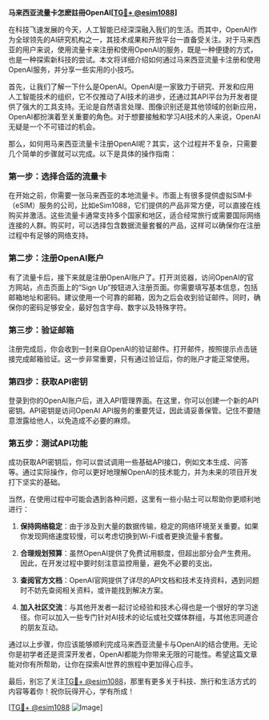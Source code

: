 **马来西亚流量卡怎麽註冊OpenAI[[TG💪+ @esim1088](https://t.me/s/esim1088)]**

在科技飞速发展的今天，人工智能已经深深融入我们的生活。而其中，OpenAI作为全球领先的AI研究机构之一，其技术成果和开放平台一直备受关注。对于马来西亚的用户来说，使用流量卡来注册和使用OpenAI的服务，既是一种便捷的方式，也是一种探索新科技的尝试。本文将详细介绍如何通过马来西亚流量卡注册和使用OpenAI服务，并分享一些实用的小技巧。

首先，让我们了解一下什么是OpenAI。OpenAI是一家致力于研究、开发和应用人工智能技术的组织，它不仅推动了AI技术的进步，还通过其API平台为开发者提供了强大的工具支持。无论是自然语言处理、图像识别还是其他领域的创新应用，OpenAI都扮演着至关重要的角色。对于想要接触和学习AI技术的人来说，OpenAI无疑是一个不可错过的机会。

那么，如何用马来西亚流量卡注册OpenAI呢？其实，这个过程并不复杂，只需要几个简单的步骤就可以完成。以下是具体的操作指南：

### 第一步：选择合适的流量卡

在开始之前，你需要一张马来西亚的本地流量卡。市面上有很多提供虚拟SIM卡（eSIM）服务的公司，比如eSim1088，它们提供的产品非常方便，可以直接在线购买并激活。这些流量卡通常支持多个国家和地区，适合经常旅行或需要国际网络连接的人群。购买时，可以选择包含数据流量套餐的产品，这样可以确保你在注册过程中有足够的网络支持。

### 第二步：注册OpenAI账户

有了流量卡后，接下来就是注册OpenAI账户了。打开浏览器，访问OpenAI的官方网站，点击页面上的“Sign Up”按钮进入注册页面。你需要填写基本信息，包括邮箱地址和密码。建议使用一个可靠的邮箱，因为之后会收到验证邮件。同时，确保你的密码足够安全，最好包含字母、数字以及特殊字符。

### 第三步：验证邮箱

注册完成后，你会收到一封来自OpenAI的验证邮件。打开邮件，按照提示点击链接完成邮箱验证。这一步非常重要，只有通过验证后，你的账户才能正常使用。

### 第四步：获取API密钥

登录到你的OpenAI账户后，进入API管理界面。在这里，你可以创建一个新的API密钥。API密钥是访问OpenAI API服务的重要凭证，因此请妥善保管。记住不要随意泄露给他人，以免造成不必要的麻烦。

### 第五步：测试API功能

成功获取API密钥后，你可以尝试调用一些基础API接口，例如文本生成、问答等。通过实际操作，你可以更好地理解OpenAI的技术能力，并为未来的项目开发打下坚实的基础。

当然，在使用过程中可能会遇到各种问题，这里有一些小贴士可以帮助你更顺利地进行：

1. **保持网络稳定**：由于涉及到大量的数据传输，稳定的网络环境至关重要。如果你发现网络速度较慢，可以考虑切换到Wi-Fi或者更换流量卡套餐。
   
2. **合理规划预算**：虽然OpenAI提供了免费试用额度，但超出部分会产生费用。因此，在开发过程中要时刻注意监控用量，避免不必要的支出。

3. **查阅官方文档**：OpenAI官网提供了详尽的API文档和技术支持资料，遇到问题时不妨先查阅相关资料，或许能找到解决方案。

4. **加入社区交流**：与其他开发者一起讨论经验和技术心得也是一个很好的学习途径。你可以加入一些专门针对AI技术的论坛或社交媒体群组，与其他志同道合的朋友互动。

通过以上步骤，你应该能够顺利完成马来西亚流量卡与OpenAI的结合使用。无论你是初学者还是资深开发者，OpenAI都能为你带来无限的可能性。希望这篇文章能对你有所帮助，让你在探索AI世界的旅程中更加得心应手。

最后，别忘了关注[TG💪+ @esim1088](https://t.me/s/esim1088)，那里有更多关于科技、旅行和生活方式的内容等着你！祝你玩得开心，学有所成！

[[TG💪+ @esim1088](https://t.me/s/esim1088) ![Image](https://i.postimg.cc/4NQfJmqS/Snipaste-2025-05-13-00-14-12.png)]